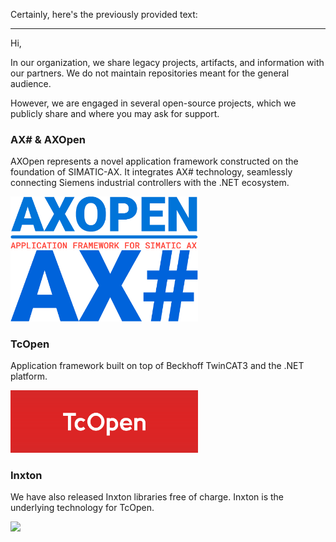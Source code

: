 Certainly, here's the previously provided text:

---

Hi,

In our organization, we share legacy projects, artifacts, and information with our partners. We do not maintain repositories meant for the general audience.

However, we are engaged in several open-source projects, which we publicly share and where you may ask for support.

### AX# & AXOpen

AXOpen represents a novel application framework constructed on the foundation of SIMATIC-AX. It integrates AX# technology, seamlessly connecting Siemens industrial controllers with the .NET ecosystem.

<a href="https://github.com/ix-ax/axopen">
    <img src="https://github.com/mts-sk/.github/blob/main/profile/assets/axopen_logo-no-background.svg" width="300"/>
</a>

<a href="https://github.com/ix-ax/axsharp">
    <img src="https://github.com/mts-sk/.github/blob/main/profile/assets/axsharp_logo-no-background.svg" width="300"/>
</a>

### TcOpen

Application framework built on top of Beckhoff TwinCAT3 and the .NET platform.

<a href="https://github.com/tcopengroup">
    <img src="https://github.com/mts-sk/.github/blob/main/profile/assets/tcopen_logo-no-background.svg" width="300"/>
</a>

### Inxton

We have also released Inxton libraries free of charge. Inxton is the underlying technology for TcOpen.

<a href="https://inxton.com">
    <img src="https://docs.inxton.com/assets/images/logo.png" width="300"/>
</a>